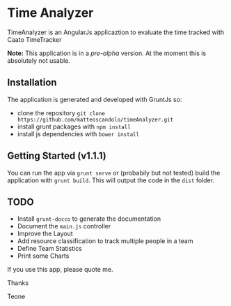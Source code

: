 # Time Analyzer

TimeAnalyzer is an AngularJs applicaztion to evaluate the time tracked with Caato TimeTracker

**Note:**
This application is in a _pre-alpha_ version. At the moment this is absolutely not usable.

## Installation

The application is generated and developed with GruntJs so:
- clone the repository `git clone https://github.com/matteoscandolo/timeAnalyzer.git`
- install grunt packages with `npm install`
- install js dependencies with `bower install`

## Getting Started (v1.1.1)

You can run the app via `grunt serve` or (probabily but not tested) build the application with `grunt build`. This will output the code in the `dist` folder.

## TODO

- Install `grunt-docco` to generate the documentation
- Document the `main.js` controller
- Improve the Layout
- Add resource classification to track multiple people in a team
- Define Team Statistics
- Print some Charts

If you use this app, please quote me.

Thanks

Teone
